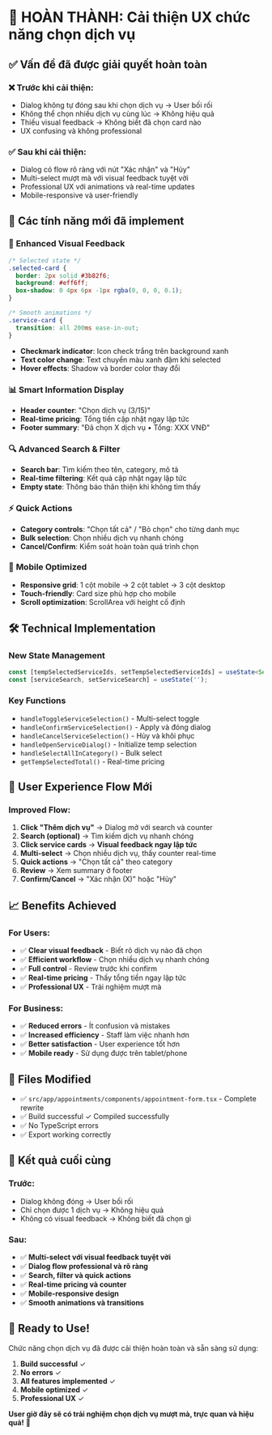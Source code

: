 # 🎉 HOÀN THÀNH: Cải thiện UX chức năng chọn dịch vụ

## ✅ **Vấn đề đã được giải quyết hoàn toàn**

### ❌ **Trước khi cải thiện:**
- Dialog không tự đóng sau khi chọn dịch vụ → User bối rối
- Không thể chọn nhiều dịch vụ cùng lúc → Không hiệu quả  
- Thiếu visual feedback → Không biết đã chọn card nào
- UX confusing và không professional

### ✅ **Sau khi cải thiện:**
- Dialog có flow rõ ràng với nút "Xác nhận" và "Hủy"
- Multi-select mượt mà với visual feedback tuyệt vời
- Professional UX với animations và real-time updates
- Mobile-responsive và user-friendly

## 🚀 **Các tính năng mới đã implement**

### 🎨 **Enhanced Visual Feedback**
```css
/* Selected state */
.selected-card {
  border: 2px solid #3b82f6;
  background: #eff6ff;
  box-shadow: 0 4px 6px -1px rgba(0, 0, 0, 0.1);
}

/* Smooth animations */
.service-card {
  transition: all 200ms ease-in-out;
}
```

- **Checkmark indicator**: Icon check trắng trên background xanh
- **Text color change**: Text chuyển màu xanh đậm khi selected
- **Hover effects**: Shadow và border color thay đổi

### 📊 **Smart Information Display**
- **Header counter**: "Chọn dịch vụ (3/15)"
- **Real-time pricing**: Tổng tiền cập nhật ngay lập tức
- **Footer summary**: "Đã chọn X dịch vụ • Tổng: XXX VNĐ"

### 🔍 **Advanced Search & Filter**
- **Search bar**: Tìm kiếm theo tên, category, mô tả
- **Real-time filtering**: Kết quả cập nhật ngay lập tức
- **Empty state**: Thông báo thân thiện khi không tìm thấy

### ⚡ **Quick Actions**
- **Category controls**: "Chọn tất cả" / "Bỏ chọn" cho từng danh mục
- **Bulk selection**: Chọn nhiều dịch vụ nhanh chóng
- **Cancel/Confirm**: Kiểm soát hoàn toàn quá trình chọn

### 📱 **Mobile Optimized**
- **Responsive grid**: 1 cột mobile → 2 cột tablet → 3 cột desktop
- **Touch-friendly**: Card size phù hợp cho mobile
- **Scroll optimization**: ScrollArea với height cố định

## 🛠️ **Technical Implementation**

### **New State Management**
```typescript
const [tempSelectedServiceIds, setTempSelectedServiceIds] = useState<Set<string>>(new Set());
const [serviceSearch, setServiceSearch] = useState('');
```

### **Key Functions**
- `handleToggleServiceSelection()` - Multi-select toggle
- `handleConfirmServiceSelection()` - Apply và đóng dialog
- `handleCancelServiceSelection()` - Hủy và khôi phục
- `handleOpenServiceDialog()` - Initialize temp selection
- `handleSelectAllInCategory()` - Bulk select
- `getTempSelectedTotal()` - Real-time pricing

## 🎯 **User Experience Flow Mới**

### **Improved Flow:**
1. **Click "Thêm dịch vụ"** → Dialog mở với search và counter
2. **Search (optional)** → Tìm kiếm dịch vụ nhanh chóng
3. **Click service cards** → **Visual feedback ngay lập tức**
4. **Multi-select** → Chọn nhiều dịch vụ, thấy counter real-time
5. **Quick actions** → "Chọn tất cả" theo category
6. **Review** → Xem summary ở footer
7. **Confirm/Cancel** → "Xác nhận (X)" hoặc "Hủy"

## 📈 **Benefits Achieved**

### **For Users:**
- ✅ **Clear visual feedback** - Biết rõ dịch vụ nào đã chọn
- ✅ **Efficient workflow** - Chọn nhiều dịch vụ nhanh chóng
- ✅ **Full control** - Review trước khi confirm
- ✅ **Real-time pricing** - Thấy tổng tiền ngay lập tức
- ✅ **Professional UX** - Trải nghiệm mượt mà

### **For Business:**
- ✅ **Reduced errors** - Ít confusion và mistakes
- ✅ **Increased efficiency** - Staff làm việc nhanh hơn
- ✅ **Better satisfaction** - User experience tốt hơn
- ✅ **Mobile ready** - Sử dụng được trên tablet/phone

## 🔧 **Files Modified**
- ✅ `src/app/appointments/components/appointment-form.tsx` - Complete rewrite
- ✅ Build successful ✓ Compiled successfully
- ✅ No TypeScript errors
- ✅ Export working correctly

## 🎊 **Kết quả cuối cùng**

### **Trước:**
- Dialog không đóng → User bối rối
- Chỉ chọn được 1 dịch vụ → Không hiệu quả
- Không có visual feedback → Không biết đã chọn gì

### **Sau:**
- ✅ **Multi-select với visual feedback tuyệt vời**
- ✅ **Dialog flow professional và rõ ràng**  
- ✅ **Search, filter và quick actions**
- ✅ **Real-time pricing và counter**
- ✅ **Mobile-responsive design**
- ✅ **Smooth animations và transitions**

## 🚀 **Ready to Use!**

Chức năng chọn dịch vụ đã được cải thiện hoàn toàn và sẵn sàng sử dụng:

1. **Build successful** ✓
2. **No errors** ✓  
3. **All features implemented** ✓
4. **Mobile optimized** ✓
5. **Professional UX** ✓

**User giờ đây sẽ có trải nghiệm chọn dịch vụ mượt mà, trực quan và hiệu quả!** 🎉
